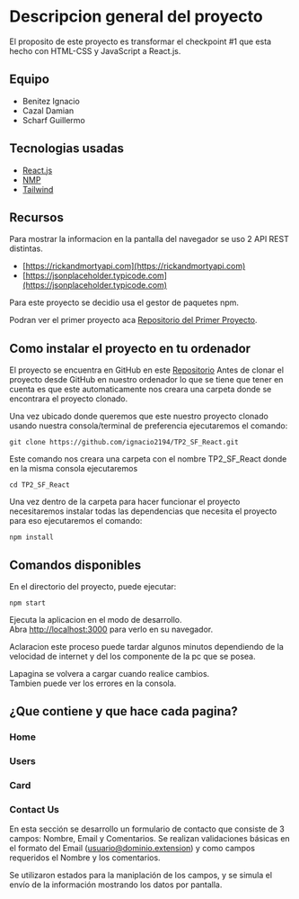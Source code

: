 # Descripcion general del proyecto

El proposito de este proyecto es transformar el checkpoint #1 que esta hecho con HTML-CSS y JavaScript a React.js.

## Equipo 
- Benitez Ignacio
- Cazal Damian
- Scharf Guillermo

## Tecnologias usadas
- [React.js](https://en.reactjs.org/)
- [NMP](https://www.npmjs.com/)
- [Tailwind](https://tailwindcss.com/)

## Recursos
Para mostrar la informacion en la pantalla del navegador se uso 2 API REST distintas.
- [https://rickandmortyapi.com](https://rickandmortyapi.com)
- [https://jsonplaceholder.typicode.com](https://jsonplaceholder.typicode.com)

Para este proyecto se decidio usa el gestor de paquetes npm.

Podran ver el primer proyecto aca [Repositorio del Primer Proyecto](https://github.com/guillescharf/TP1_SF_React.git).

## Como instalar el proyecto en tu ordenador
El proyecto se encuentra en GitHub en este [Repositorio](https://github.com/ignacio2194/TP2_SF_React.git)
Antes de clonar el proyecto desde GitHub en nuestro ordenador lo que se tiene que tener en cuenta es que este automaticamente nos creara una carpeta donde se encontrara el proyecto clonado.

Una vez ubicado donde queremos que este nuestro proyecto clonado usando nuestra consola/terminal de preferencia ejecutaremos el comando:

```
git clone https://github.com/ignacio2194/TP2_SF_React.git
```
Este comando nos creara una carpeta con el nombre TP2_SF_React donde en la misma consola ejecutaremos
```
cd TP2_SF_React
```
Una vez dentro de la carpeta para hacer funcionar el proyecto necesitaremos instalar todas las dependencias que necesita el proyecto para eso ejecutaremos el comando:
```
npm install
```

## Comandos disponibles

En el directorio del proyecto, puede ejecutar:

```
npm start
```

Ejecuta la aplicacion en el modo de desarrollo.\
Abra [http://localhost:3000](http://localhost:3000) para verlo en su navegador.

Aclaracion este proceso puede tardar algunos minutos dependiendo de la velocidad de internet y del los componente de la pc que se posea.

Lapagina se volvera a cargar cuando realice cambios.\
Tambien puede ver los errores en la consola.

## ¿Que contiene y que hace cada pagina?

### Home
### Users
### Card
### Contact Us

En esta sección se desarrollo un formulario de contacto que consiste de 3 campos: Nombre, Email y 
Comentarios. Se realizan validaciones básicas en el formato del Email (usuario@dominio.extension) y como campos requeridos el Nombre y los comentarios. 

Se utilizaron estados para la maniplación de los campos, y se simula el envío de la información mostrando
los datos por pantalla.